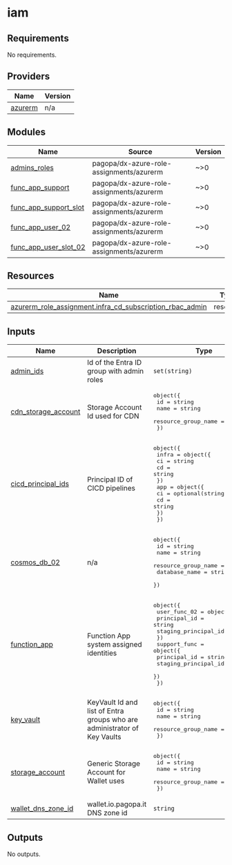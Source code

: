 # iam

<!-- BEGIN_TF_DOCS -->
## Requirements

No requirements.

## Providers

| Name | Version |
|------|---------|
| <a name="provider_azurerm"></a> [azurerm](#provider\_azurerm) | n/a |

## Modules

| Name | Source | Version |
|------|--------|---------|
| <a name="module_admins_roles"></a> [admins\_roles](#module\_admins\_roles) | pagopa/dx-azure-role-assignments/azurerm | ~>0 |
| <a name="module_func_app_support"></a> [func\_app\_support](#module\_func\_app\_support) | pagopa/dx-azure-role-assignments/azurerm | ~>0 |
| <a name="module_func_app_support_slot"></a> [func\_app\_support\_slot](#module\_func\_app\_support\_slot) | pagopa/dx-azure-role-assignments/azurerm | ~>0 |
| <a name="module_func_app_user_02"></a> [func\_app\_user\_02](#module\_func\_app\_user\_02) | pagopa/dx-azure-role-assignments/azurerm | ~>0 |
| <a name="module_func_app_user_slot_02"></a> [func\_app\_user\_slot\_02](#module\_func\_app\_user\_slot\_02) | pagopa/dx-azure-role-assignments/azurerm | ~>0 |

## Resources

| Name | Type |
|------|------|
| [azurerm_role_assignment.infra_cd_subscription_rbac_admin](https://registry.terraform.io/providers/hashicorp/azurerm/latest/docs/resources/role_assignment) | resource |

## Inputs

| Name | Description | Type | Default | Required |
|------|-------------|------|---------|:--------:|
| <a name="input_admin_ids"></a> [admin\_ids](#input\_admin\_ids) | Id of the Entra ID group with admin roles | `set(string)` | n/a | yes |
| <a name="input_cdn_storage_account"></a> [cdn\_storage\_account](#input\_cdn\_storage\_account) | Storage Account Id used for CDN | <pre>object({<br>    id                  = string<br>    name                = string<br>    resource_group_name = string<br>  })</pre> | n/a | yes |
| <a name="input_cicd_principal_ids"></a> [cicd\_principal\_ids](#input\_cicd\_principal\_ids) | Principal ID of CICD pipelines | <pre>object({<br>    infra = object({<br>      ci = string<br>      cd = string<br>    })<br>    app = object({<br>      ci = optional(string, "")<br>      cd = string<br>    })<br>  })</pre> | n/a | yes |
| <a name="input_cosmos_db_02"></a> [cosmos\_db\_02](#input\_cosmos\_db\_02) | n/a | <pre>object({<br>    id                  = string<br>    name                = string<br>    resource_group_name = string<br>    database_name       = string<br>  })</pre> | n/a | yes |
| <a name="input_function_app"></a> [function\_app](#input\_function\_app) | Function App system assigned identities | <pre>object({<br>    user_func_02 = object({<br>      principal_id         = string<br>      staging_principal_id = string<br>    })<br>    support_func = object({<br>      principal_id         = string<br>      staging_principal_id = string<br>    })<br>  })</pre> | n/a | yes |
| <a name="input_key_vault"></a> [key\_vault](#input\_key\_vault) | KeyVault Id and list of Entra groups who are administrator of Key Vaults | <pre>object({<br>    id                  = string<br>    name                = string<br>    resource_group_name = string<br>  })</pre> | n/a | yes |
| <a name="input_storage_account"></a> [storage\_account](#input\_storage\_account) | Generic Storage Account for Wallet uses | <pre>object({<br>    id                  = string<br>    name                = string<br>    resource_group_name = string<br>  })</pre> | n/a | yes |
| <a name="input_wallet_dns_zone_id"></a> [wallet\_dns\_zone\_id](#input\_wallet\_dns\_zone\_id) | wallet.io.pagopa.it DNS zone id | `string` | n/a | yes |

## Outputs

No outputs.
<!-- END_TF_DOCS -->
